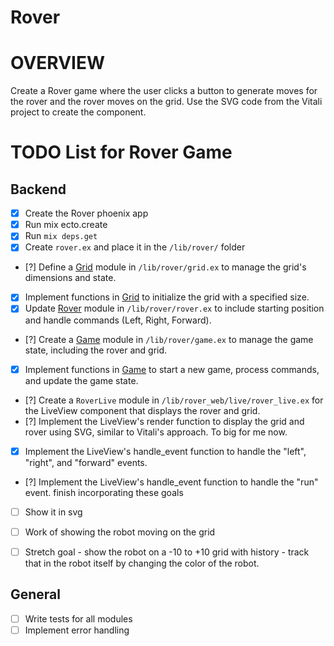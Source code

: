 # Rover

# OVERVIEW
Create a Rover game where the user clicks a button to generate moves for the rover and the rover moves on the grid.
Use the SVG code from the Vitali project to create the component.

# TODO List for Rover Game

## Backend
- [x] Create the Rover phoenix app
- [x] Run mix ecto.create
- [x] Run `mix deps.get`
- [x] Create `rover.ex` and place it in the `/lib/rover/` folder
- [?] Define a [Grid](file:///Users/billboz/learnings/grox/rover_alpha/rover/TODO.md#20%2C31-20%2C31) module in `/lib/rover/grid.ex` to manage the grid's dimensions and state.
- [x] Implement functions in [Grid](file:///Users/billboz/learnings/grox/rover_alpha/rover/TODO.md#20%2C31-20%2C31) to initialize the grid with a specified size.
- [x] Update [Rover](file:///Users/billboz/learnings/grox/rover_alpha/rover/TODO.md#1%2C3-1%2C3) module in `/lib/rover/rover.ex` to include starting position and handle commands (Left, Right, Forward).
- [?] Create a [Game](file:///Users/billboz/learnings/grox/rover_alpha/rover/TODO.md#7%2C23-7%2C23) module in `/lib/rover/game.ex` to manage the game state, including the rover and grid.
- [x] Implement functions in [Game](file:///Users/billboz/learnings/grox/rover_alpha/rover/TODO.md#7%2C23-7%2C23) to start a new game, process commands, and update the game state.
- [?] Create a `RoverLive` module in `/lib/rover_web/live/rover_live.ex` for the LiveView component that displays the rover and grid.
- [?] Implement the LiveView's render function to display the grid and rover using SVG, similar to Vitali's approach. To big for me now.
- [x] Implement the LiveView's handle_event function to handle the "left", "right", and "forward" events.
- [?] Implement the LiveView's handle_event function to handle the "run" event.
finish incorporating these goals
- [ ] Show it in svg
- [ ] Work of showing the robot moving on the grid
- [ ] Stretch goal - show the robot on a -10 to +10 grid with history - track that in the robot itself by changing the color of the robot.


## General
- [ ] Write tests for all modules
- [ ] Implement error handling